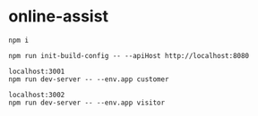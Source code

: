 # online-assist

```
npm i
```

```
npm run init-build-config -- --apiHost http://localhost:8080
```

```
localhost:3001
npm run dev-server -- --env.app customer 

localhost:3002
npm run dev-server -- --env.app visitor
```
